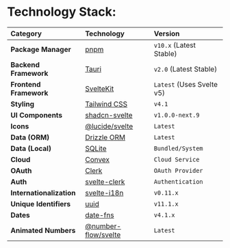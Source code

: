 # **Technology Stack:**

| Category                 | Technology                                                              | Version                   |
| :----------------------- | :---------------------------------------------------------------------- | :------------------------ |
| **Package Manager**      | [pnpm](https://pnpm.io/motivation)                                      | `v10.x` (Latest Stable)   |
| **Backend Framework**    | [Tauri](https://v2.tauri.app/start/)                                    | `v2.0` (Latest Stable)    |
| **Frontend Framework**   | [SvelteKit](https://svelte.dev/docs/kit/introduction)                   | `Latest` (Uses Svelte v5) |
| **Styling**              | [Tailwind CSS](https://tailwindcss.com/docs/installation/using-vite)    | `v4.1`                    |
| **UI Components**        | [shadcn-svelte](https://next.shadcn-svelte.com/docs)                    | `v1.0.0-next.9`           |
| **Icons**                | [@lucide/svelte](https://github.com/lucide-icons/lucide)                | `Latest`                  |
| **Data (ORM)**           | [Drizzle ORM](https://orm.drizzle.team/docs/overview)                   | `Latest`                  |
| **Data (Local)**         | [SQLite](https://www.sqlite.org/docs.html)                              | `Bundled/System`          |
| **Cloud**                | [Convex](https://docs.convex.dev/home)                                  | `Cloud Service`           |
| **OAuth**                | [Clerk](https://clerk.com/docs)                                         | `OAuth Provider`          |
| **Auth**                 | [svelte-clerk](https://svelte-clerk.netlify.app/svelte/quickstart.html) | `Authentication`          |
| **Internationalization** | [svelte-i18n](https://github.com/kaisermann/svelte-i18n)                | `v0.11.x`                 |
| **Unique Identifiers**   | [uuid](https://github.com/uuidjs/uuid)                                  | `v11.1.x`                 |
| **Dates**                | [date-fns](https://date-fns.org/)                                       | `v4.1.x`                  |
| **Animated Numbers**     | [@number-flow/svelte](https://github.com/barvian/number-flow)           | `Latest`                  |
